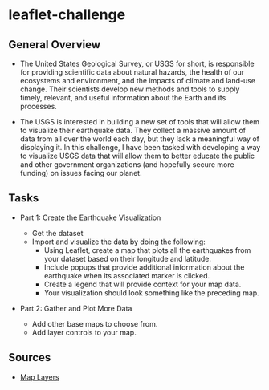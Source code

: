 # leaflet-challenge
## General Overview
- The United States Geological Survey, or USGS for short, is responsible for providing scientific data about natural hazards, the health of our ecosystems and environment, and the impacts of climate and land-use change. Their scientists develop new methods and tools to supply timely, relevant, and useful information about the Earth and its processes.

- The USGS is interested in building a new set of tools that will allow them to visualize their earthquake data. They collect a massive amount of data from all over the world each day, but they lack a meaningful way of displaying it. In this challenge, I have been tasked with developing a way to visualize USGS data that will allow them to better educate the public and other government organizations (and hopefully secure more funding) on issues facing our planet.

## Tasks
- Part 1: Create the Earthquake Visualization
    - Get the dataset
    - Import and visualize the data by doing the following:
        - Using Leaflet, create a map that plots all the earthquakes from your dataset based on their longitude and latitude.
        - Include popups that provide additional information about the earthquake when its associated marker is clicked.
        - Create a legend that will provide context for your map data.
        - Your visualization should look something like the preceding map.

- Part 2: Gather and Plot More Data
    - Add other base maps to choose from.
    - Add layer controls to your map.

## Sources
- [Map Layers](https://leaflet-extras.github.io/leaflet-providers/preview/)